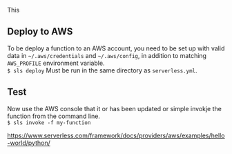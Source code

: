 This 

## Deploy to AWS
To be deploy a function to an AWS account, you need to be set up with valid data in `~/.aws/credentials` and `~/.aws/config`, in addition to matching `AWS_PROFILE` environment variable.  
`$ sls deploy` Must be run in the same directory as `serverless.yml`.  

## Test
Now use the AWS console that it or has been updated or simple invokje the function from the command line.  
`$ sls invoke -f my-function`  

https://www.serverless.com/framework/docs/providers/aws/examples/hello-world/python/




